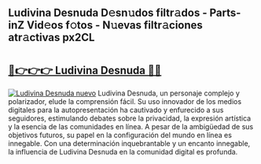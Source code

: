 ## Ludivina Desnuda D𝚎sn𝚞dos filtr𝚊dos - Parts-inZ Vid𝚎os f𝚘tos - N𝚞evas filtr𝚊ciones atr𝚊ctivas px2CL

# <h2><a href="http://mb43tc.tromn.icu/?c=Ludivina+Desnuda">🔗👉👉👉 Ludivina Desnuda 🔗🔗</a></h2>

[![Ludivina Desnuda nuevo](https://i.imgur.com/pEAQMta.gif)](http://mb43tc.tromn.icu/?c=Ludivina+Desnuda)
Ludivina Desnuda, un personaje complejo y polarizador, elude la comprensión fácil. Su uso innovador de los medios digitales para la autopresentación ha cautivado y enfurecido a sus seguidores, estimulando debates sobre la privacidad, la expresión artística y la esencia de las comunidades en línea. A pesar de la ambigüedad de sus objetivos futuros, su papel en la configuración del mundo en línea es innegable. Con una determinación inquebrantable y un encanto innegable, la influencia de Ludivina Desnuda en la comunidad digital es profunda.
